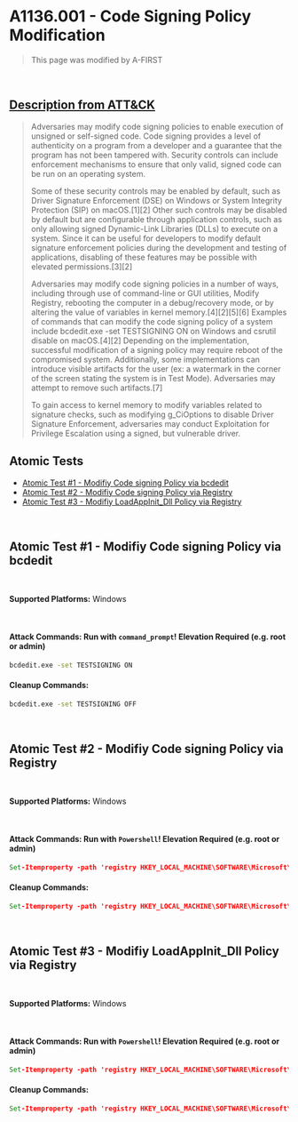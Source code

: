 # A1136.001 - Code Signing Policy Modification
<blockquote>
This page was modified by A-FIRST
</blockquote>
<br/>

## [Description from ATT&CK](https://attack.mitre.org/techniques/T1136/001)

<blockquote>
Adversaries may modify code signing policies to enable execution of unsigned or self-signed code. Code signing provides a level of authenticity on a program from a developer and a guarantee that the program has not been tampered with. Security controls can include enforcement mechanisms to ensure that only valid, signed code can be run on an operating system.

Some of these security controls may be enabled by default, such as Driver Signature Enforcement (DSE) on Windows or System Integrity Protection (SIP) on macOS.[1][2] Other such controls may be disabled by default but are configurable through application controls, such as only allowing signed Dynamic-Link Libraries (DLLs) to execute on a system. Since it can be useful for developers to modify default signature enforcement policies during the development and testing of applications, disabling of these features may be possible with elevated permissions.[3][2]

Adversaries may modify code signing policies in a number of ways, including through use of command-line or GUI utilities, Modify Registry, rebooting the computer in a debug/recovery mode, or by altering the value of variables in kernel memory.[4][2][5][6] Examples of commands that can modify the code signing policy of a system include bcdedit.exe -set TESTSIGNING ON on Windows and csrutil disable on macOS.[4][2] Depending on the implementation, successful modification of a signing policy may require reboot of the compromised system. Additionally, some implementations can introduce visible artifacts for the user (ex: a watermark in the corner of the screen stating the system is in Test Mode). Adversaries may attempt to remove such artifacts.[7]

To gain access to kernel memory to modify variables related to signature checks, such as modifying g_CiOptions to disable Driver Signature Enforcement, adversaries may conduct Exploitation for Privilege Escalation using a signed, but vulnerable driver.</blockquote>

## Atomic Tests

- [Atomic Test #1 - Modifiy Code signing Policy via bcdedit](#atomic-test-1---Modifiy-Code-signing-Policy-via-bcdedit)
- [Atomic Test #2 - Modifiy Code signing Policy via Registry](#atomic-test-2---Modifiy-Code-signing-Policy-via-registry)
- [Atomic Test #3 - Modifiy LoadAppInit_Dll Policy via Registry](#atomic-test-3---Modifiy-LoadAppInit_Dll-Policy-via-Registry)


<br/>

## Atomic Test #1 - Modifiy Code signing Policy via bcdedit


<br/>

**Supported Platforms:** Windows

<br/>

#### Attack Commands: Run with `command_prompt`!  Elevation Required (e.g. root or admin) 

```cmd
bcdedit.exe -set TESTSIGNING ON
```

#### Cleanup Commands:
```cmd
bcdedit.exe -set TESTSIGNING OFF
```



<br/>

## Atomic Test #2 - Modifiy Code signing Policy via Registry


<br/>

**Supported Platforms:** Windows

<br/>

#### Attack Commands: Run with `Powershell`!  Elevation Required (e.g. root or admin) 

```cmd
Set-Itemproperty -path 'registry HKEY_LOCAL_MACHINE\SOFTWARE\Microsoft\Windows NT\CurrentVersion\Windows' -Name 'RequireSignedAppInit_DLLs' -value 1
```

#### Cleanup Commands:
```cmd
Set-Itemproperty -path 'registry HKEY_LOCAL_MACHINE\SOFTWARE\Microsoft\Windows NT\CurrentVersion\Windows' -Name 'RequireSignedAppInit_DLLs' -value 0
```


<br/>

## Atomic Test #3 - Modifiy LoadAppInit_Dll Policy via Registry

<br/>

**Supported Platforms:** Windows

<br/>

#### Attack Commands: Run with `Powershell`!  Elevation Required (e.g. root or admin) 

```cmd
Set-Itemproperty -path 'registry HKEY_LOCAL_MACHINE\SOFTWARE\Microsoft\Windows NT\CurrentVersion\Windows' -Name 'LoadAppInit_DLLs' -value 1
```

#### Cleanup Commands:
```cmd
Set-Itemproperty -path 'registry HKEY_LOCAL_MACHINE\SOFTWARE\Microsoft\Windows NT\CurrentVersion\Windows' -Name 'LoadAppInit_DLLs' -value 0
```


<br/>


